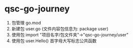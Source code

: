 # qsc-go-journey

1. 包管理 go.mod
2. 新建包 user.go (文件内容包信息为: package user)
3. 使用包 import "项目名字/包文件夹"->"qsc-go-journey/user"
4. 使用包 user.Hello() 首字母大写标志公共函数
